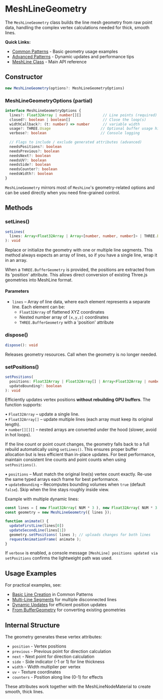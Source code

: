 # MeshLineGeometry

The `MeshLineGeometry` class builds the line mesh geometry from raw point data, handling the complex vertex calculations needed for thick, smooth lines.

**Quick Links:**
- [Common Patterns](./common-patterns.md) - Basic geometry usage examples
- [Advanced Patterns](./advanced-patterns.md) - Dynamic updates and performance tips
- [MeshLine Class](./meshline.md) - Main API reference

## Constructor

```ts
new MeshLineGeometry(options?: MeshLineGeometryOptions)
```

### MeshLineGeometryOptions (partial)

```ts
interface MeshLineGeometryOptions {
  lines?: Float32Array | number[][]          // Line points (required)
  closed?: boolean | boolean[]               // Close the loop(s)
  widthCallback?: (t: number) => number      // variable width 
  usage?: THREE.Usage                       // Optional buffer usage hint : StaticDrawUsage / DynamicDrawUsage / StreamDrawUsage
  verbose?: boolean                         // Console logging
   
  // Flags to include / exclude generated attributes (advanced)
  needsPositions?: boolean
  needsPrevious?: boolean
  needsNext?: boolean
  needsUV?: boolean
  needsSide?: boolean
  needsCounter?: boolean
  needsWidth?: boolean
}
```

`MeshLineGeometry` mirrors most of `MeshLine`'s geometry-related options and can be used directly when you need fine-grained control.

## Methods

### setLines()

```ts
setLines(
  lines: Array<Float32Array | Array<[number, number, number]> | THREE.BufferGeometry>
): void
```

Replace or initialize the geometry with one or multiple line segments. This method always expects an array of lines, so if you have a single line, wrap it in an array.

When a `THREE.BufferGeometry` is provided, the positions are extracted from its 'position' attribute. This allows direct conversion of existing Three.js geometries into MeshLine format.

#### Parameters

- `lines` – Array of line data, where each element represents a separate line. Each element can be:
  - `Float32Array` of flattened XYZ coordinates
  - Nested number array of `[x,y,z]` coordinates
  - `THREE.BufferGeometry` with a 'position' attribute

### dispose()

```ts
dispose(): void
```

Releases geometry resources. Call when the geometry is no longer needed.

### setPositions()

```ts
setPositions(
  positions: Float32Array | Float32Array[] | Array<Float32Array | number[][]>,
  updateBounding?: boolean
): void
```

Efficiently updates vertex positions **without rebuilding GPU buffers**.  The function supports:

• `Float32Array` – update a single line.  
• `Float32Array[]` – update multiple lines (each array must keep its original length).  
• `number[][][]` – nested arrays are converted under the hood (slower, avoid in hot loops).

If the line count or point count changes, the geometry falls back to a full rebuild automatically using `setLines()`. This ensures proper buffer allocation but is less efficient than in-place updates. For best performance, maintain consistent line counts and point counts when using `setPositions()`.

• `positions` – Must match the original line(s) vertex count exactly.  Re-use the same typed arrays each frame for best performance.  
• `updateBounding` – Recomputes bounding volumes when `true` (default `false`).  Skip when the line stays roughly inside view.

Example with multiple dynamic lines:

```js
const lines = [ new Float32Array( NUM * 3 ), new Float32Array( NUM * 3 ) ]
const geometry = new MeshLineGeometry({ lines });

function animate() {
  updateFirstLine(lines[0])
  updateSecondLine(lines[1])
  geometry.setPositions( lines ); // uploads changes for both lines
  requestAnimationFrame( animate );
}
```

If `verbose` is enabled, a console message `[MeshLine] positions updated via setPositions` confirms the lightweight path was used.

## Usage Examples

For practical examples, see:
- [Basic Line Creation](./common-patterns.md#1-basic-line) in Common Patterns
- [Multi-Line Segments](./common-patterns.md#8-multi-line-segments) for multiple disconnected lines
- [Dynamic Updates](./common-patterns.md#9-dynamic-updates) for efficient position updates
- [From BufferGeometry](./common-patterns.md#12-from-buffergeometry) for converting existing geometries

## Internal Structure

The geometry generates these vertex attributes:

- `position` - Vertex positions
- `previous` - Previous point for direction calculation
- `next` - Next point for direction calculation  
- `side` - Side indicator (-1 or 1) for line thickness
- `width` - Width multiplier per vertex
- `uv` - Texture coordinates
- `counters` - Position along line (0-1) for effects

These attributes work together with the MeshLineNodeMaterial to create smooth, thick lines. 